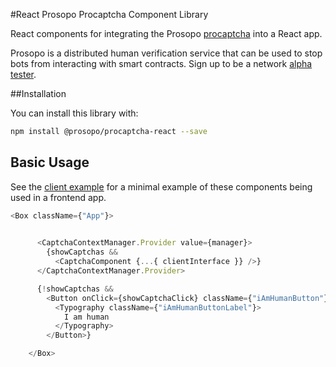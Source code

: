 #React Prosopo Procaptcha Component Library

React components for integrating the Prosopo [procaptcha](https://github.com/prosopo-io/procaptcha) into a React app.

Prosopo is a distributed human verification service that can be used to stop bots from interacting with smart contracts. Sign up to be a network [alpha tester](https://5b06hrhtlmh.typeform.com/to/vNpyOUfg).

##Installation

You can install this library with:

```bash
npm install @prosopo/procaptcha-react --save
```

## Basic Usage

See the [client example](https://github.com/prosopo-io/client-example) for a minimal example of these components being used in a frontend app.

```typescript
<Box className={"App"}>

  
      <CaptchaContextManager.Provider value={manager}>
        {showCaptchas &&
          <CaptchaComponent {...{ clientInterface }} />}
      </CaptchaContextManager.Provider>

      {!showCaptchas &&
        <Button onClick={showCaptchaClick} className={"iAmHumanButton"}>
          <Typography className={"iAmHumanButtonLabel"}>
            I am human
          </Typography>
        </Button>}

    </Box>
```
